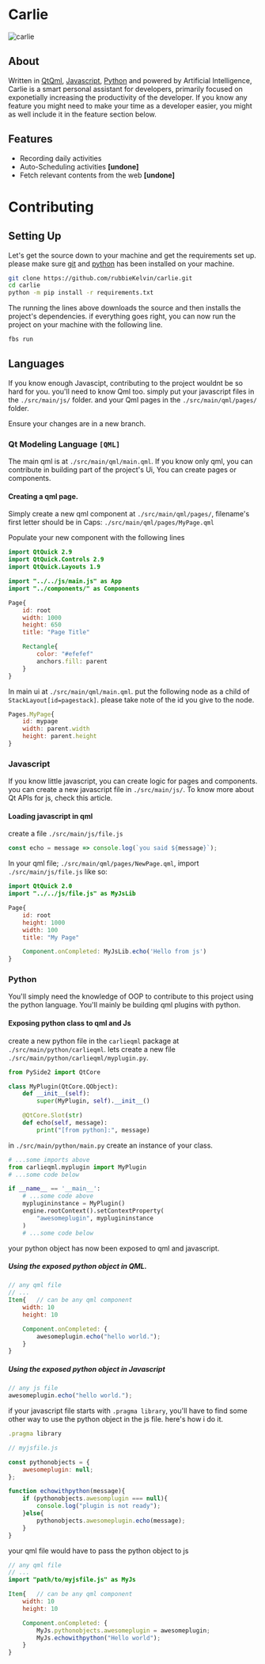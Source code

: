 # Carlie

![carlie](https://pbs.twimg.com/media/EfztMtdWsAIM4Rj?format=jpg&name=small)

## About

Written in [QtQml](https://doc.qt.io/qt-5/qmlreference.html), [Javascript](https://doc.qt.io/qt-5/qtqml-javascript-topic.html), [Python](https://doc.qt.io/qtforpython/) and powered by Artificial Intelligence, Carlie is a smart personal assistant for developers, primarily focused on exponetially increasing the productivity of the developer. If you know any feature you might need to make your time as a developer easier, you might as well include it in the feature section below.

## Features
* Recording daily activities
* Auto-Scheduling activities __[undone]__
* Fetch relevant contents from the web __[undone]__

# Contributing
## Setting Up
Let's get the source down to your machine and get the requirements set up. please make sure [git](https://git-scm.com) and [python](https://python.org) has been installed on your machine.

```bash
git clone https://github.com/rubbieKelvin/carlie.git
cd carlie
python -m pip install -r requirements.txt
```
The running the lines above downloads the source and then installs the project's dependencies. if everything goes right, you can now run the project on your machine with the following line.
```bash
fbs run
```

## Languages
If you know enough Javascipt, contributing to the project wouldnt be so hard for you. you'll need to know Qml too. simply put your javascript files in the `./src/main/js/` folder. and your Qml pages in the `./src/main/qml/pages/` folder.

Ensure your changes are in a new branch.

### Qt Modeling Language `[QML]`
The main qml is at `./src/main/qml/main.qml`. If you know only qml, you can contribute in building part of the project's Ui, You can create pages or components.


#### Creating a qml page.
Simply create a new qml component at `./src/main/qml/pages/`, filename's first letter should be in Caps: `./src/main/qml/pages/MyPage.qml`

Populate your new component with the following lines
```qml
import QtQuick 2.9
import QtQuick.Controls 2.9
import QtQuick.Layouts 1.9

import "../../js/main.js" as App
import "../components/" as Components

Page{
    id: root
    width: 1000
    height: 650
    title: "Page Title"

    Rectangle{
        color: "#efefef"
        anchors.fill: parent
    }
}
```
In main ui at `./src/main/qml/main.qml`. put the following node as a child of `StackLayout[id=pagestack]`. please take note of the id you give to the node.

```qml
Pages.MyPage{
    id: mypage
    width: parent.width
    height: parent.height
}
```

### Javascript
If you know little javascript, you can create logic for pages and components. you can create a new javascript file in `./src/main/js/`. To know more about Qt APIs for js, check this article.

#### Loading javascript in qml
create a file `./src/main/js/file.js`

```js
const echo = message => console.log(`you said ${message}`);
```

In your qml file; `./src/main/qml/pages/NewPage.qml`, import `./src/main/js/file.js` like so:
```qml
import QtQuick 2.0
import "../../js/file.js" as MyJsLib

Page{
    id: root
    height: 1000
    width: 100
    title: "My Page"

    Component.onCompleted: MyJsLib.echo('Hello from js')
}
```

### Python
You'll simply need the knowledge of OOP to contribute to this project using the python language. You'll mainly be building qml plugins with python.

#### Exposing python class to qml and Js
create a new python file in the `carlieqml` package at `./src/main/python/carlieqml`. lets create a new file `./src/main/python/carlieqml/myplugin.py`. 

```python
from PySide2 import QtCore

class MyPlugin(QtCore.QObject):
    def __init__(self):
        super(MyPlugin, self).__init__()

    @QtCore.Slot(str)
    def echo(self, message):
        print("[from python]:", message)
```

in `./src/main/python/main.py` create an instance of your class.

```python
# ...some imports above
from carlieqml.myplugin import MyPlugin
# ...some code below

if __name__ == '__main__':
    # ...some code above
    myplugininstance = MyPlugin()
    engine.rootContext().setContextProperty(
        "awesomeplugin", myplugininstance
    )
    # ...some code below
```
your python object has now been exposed to qml and javascript.
##### Using the exposed python object in QML.
```qml
// any qml file
// ...
Item{   // can be any qml component
    width: 10
    height: 10

    Component.onCompleted: {
        awesomeplugin.echo("hello world.");
    }
}
```

##### Using the exposed python object in Javascript
```js
// any js file
awesomeplugin.echo("hello world.");
```

if your javascript file starts with `.pragma library`, you'll have to find some other way to use the python object in the js file. here's how i do it.

```js
.pragma library

// myjsfile.js

const pythonobjects = {
    awesomeplugin: null;
};

function echowithpython(message){
    if (pythonobjects.awesomplugin === null){
        console.log("plugin is not ready");
    }else{
        pythonobjects.awesomeplugin.echo(message);
    }
}
```

your qml file would have to pass the python object to js
```qml
// any qml file
// ...
import "path/to/myjsfile.js" as MyJs

Item{   // can be any qml component
    width: 10
    height: 10

    Component.onCompleted: {
        MyJs.pythonobjects.awesomeplugin = awesomeplugin;
        MyJs.echowithpython("Hello world");
    }
}
```